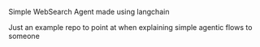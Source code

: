 Simple WebSearch Agent made using langchain

Just an example repo to point at when explaining simple agentic flows to someone
